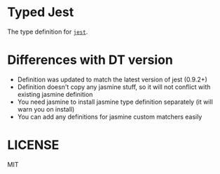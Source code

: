 # Typed Jest
The type definition for [`jest`](https://github.com/facebook/jest).

# Differences with DT version
* Definition was updated to match the latest version of jest (0.9.2+)
* Definition doesn't copy any jasmine stuff, so it will not conflict with existing jasmine definition
* You need jasmine to install jasmine type definition separately (it will warn you on install)
* You can add any definitions for jasmine custom matchers easily

# LICENSE
MIT
